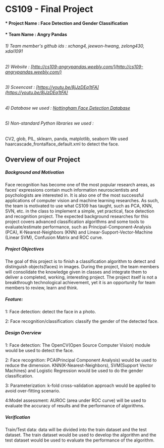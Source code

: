# CS109 - Final Project
#### * Project Name : Face Detection and Gender Classification
#### * Team Name : Angry Pandas
###### 1) Team member's github ids : xchang4, jeewon-hwang, zelong430, xdai1091
###### 2) Website : [http://cs109-angrypandas.weebly.com/](http://cs109-angrypandas.weebly.com/) 
###### 3) Sceencast : [https://youtu.be/8jJzDEq1tFA](https://youtu.be/8jJzDEq1tFA)
###### 4) Database we used : [Nottingham Face Detection Database](http://pics.psych.stir.ac.uk/2D_face_sets.htm)
###### 5) Non-standard Python libraries we used :
CV2, glob, PIL, sklearn, panda, matplotlib, seaborn
We used haarcascade_frontalface_default.xml to detect the face.






## Overview of our Project
##### Background and Motivation
Face recognition has become one of the most popular research areas, as faces’ expressions contain much information neuroscientists and psychologists are interested in. It is also one of the most successful applications of computer vision and machine learning researches. As such, the team is motivated to use what CS109 has taught, such as PCA, KNN, SVN, etc. in the class to implement a simple, yet practical, face detection and recognition project. The expected background researches for this project covers advanced classification algorithms and some tools to evaluate/estimate performance, such as Principal-Component-Analysis (PCA), K-Nearest-Neighbors (KNN) and Linear-Support-Vector-Machine (Linear SVM), Confusion Matrix and ROC curve.

##### Project Objectives
The goal of this project is to finish a classification algorithm to detect and distinguish objects(faces) in images. During the project, the team members will consolidate the knowledge given in classes and integrate them to deliver a completed, working, interesting project. The project itself is not a breakthrough technological achievement, yet it is an opportunity for team members to review, learn and think.

##### Feature:
1: Face detection: detect the face in a photo.

2: Face recognition/classification: classify the gender of the detected face.

##### Design Overview
1: Face detection: The OpenCV(Open Source Computer Vision) module would be used to detect the face.

2: Face recognition: PCA(Principal Component Analysis) would be used to reduce the dimension. KNN(K-Nearest-Neighbors), SVM(Support Vector Machines) and Logistic Regression would be used to do the gender classification.

3: Parameterization: k-fold cross-validation approach would be applied to avoid over-fitting scenario.

4:Model assessment: AUROC (area under ROC curve) will be used to evaluate the accuracy of results and the performance of algorithms.

##### Verification
Train/Test data: data will be divided into the train dataset and the test dataset. The train dataset would be used to develop the algorithm and the test dataset would be used to evaluate the performance of the algorithm.



